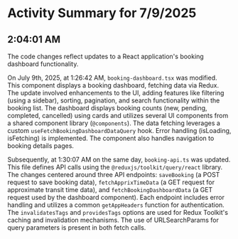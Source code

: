# Activity Summary for 7/9/2025

## 2:04:01 AM
The code changes reflect updates to a React application's booking dashboard functionality.

On July 9th, 2025, at 1:26:42 AM, `booking-dashboard.tsx` was modified. This component displays a booking dashboard, fetching data via Redux.  The update involved enhancements to the UI, adding features like filtering (using a sidebar), sorting, pagination, and search functionality within the booking list.  The dashboard displays booking counts (new, pending, completed, cancelled) using cards and utilizes several UI components from a shared component library (`@components`).  The data fetching leverages a custom `useFetchBookingDashboardDataQuery` hook.  Error handling (isLoading, isFetching) is implemented.  The component also handles navigation to booking details pages.

Subsequently, at 1:30:07 AM on the same day, `booking-api.ts` was updated. This file defines API calls using the `@reduxjs/toolkit/query/react` library.  The changes centered around three API endpoints: `saveBooking` (a POST request to save booking data), `fetchApprixTimeData` (a GET request for approximate transit time data), and `fetchBookingDashboardData` (a GET request used by the dashboard component).  Each endpoint includes error handling and utilizes a common `getAppHeaders` function for authentication.  The `invalidatesTags` and `providesTags` options are used for Redux Toolkit's caching and invalidation mechanisms.  The use of URLSearchParams for query parameters is present in both fetch calls.
